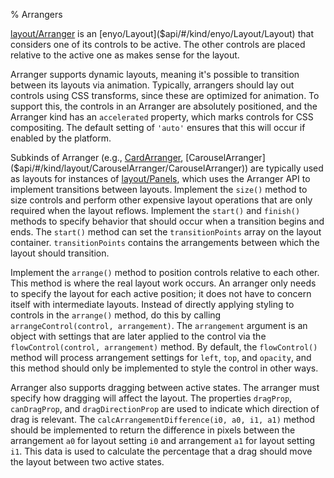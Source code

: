 % Arrangers

[layout/Arranger]($api/#/kind/layout/Arranger/Arranger) is an
[enyo/Layout]($api/#/kind/enyo/Layout/Layout) that considers one of its controls
to be active.  The other controls are placed relative to the active one as makes
sense for the layout.

Arranger supports dynamic layouts, meaning it's possible to transition between
its layouts via animation. Typically, arrangers should lay out controls using
CSS transforms, since these are optimized for animation. To support this, the
controls in an Arranger are absolutely positioned, and the Arranger kind has an
`accelerated` property, which marks controls for CSS compositing. The default
setting of `'auto'` ensures that this will occur if enabled by the platform.

Subkinds of Arranger (e.g., [CardArranger]($api/#/kind/layout/CardArranger/CardArranger),
[CarouselArranger]($api/#/kind/layout/CarouselArranger/CarouselArranger)) are
typically used as layouts for instances of [layout/Panels]($api/#/kind/layout/Panels/Panels),
which uses the Arranger API to implement transitions between layouts.  Implement
the `size()` method to size controls and perform other expensive layout operations
that are only required when the layout reflows.  Implement the `start()` and
`finish()` methods to specify behavior that should occur when a transition
begins and ends.  The `start()` method can set the `transitionPoints` array on
the layout container.  `transitionPoints` contains the arrangements between
which the layout should transition.

Implement the `arrange()` method to position controls relative to each other.
This method is where the real layout work occurs.  An arranger only needs to
specify the layout for each active position; it does not have to concern itself
with intermediate layouts.  Instead of directly applying styling to controls in
the `arrange()` method, do this by calling `arrangeControl(control, arrangement)`.
The `arrangement` argument is an object with settings that are later applied
to the control via the `flowControl(control, arrangement)` method.  By
default, the `flowControl()` method will process arrangement settings	for
`left`, `top`, and `opacity`, and this method should only be implemented to
style the control in other ways.

Arranger also supports dragging between active states.  The arranger must specify
how dragging will affect the layout.  The properties `dragProp`, `canDragProp`,
and `dragDirectionProp` are used to indicate which direction of drag is
relevant. The `calcArrangementDifference(i0, a0, i1, a1)` method should
be implemented to return the difference in pixels between the arrangement `a0`
for layout setting `i0` and arrangement `a1` for layout setting `i1`.
This data is used to calculate the percentage that a drag should move the layout
between two active states.
